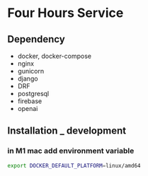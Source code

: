 # Four Hours Service

<div />

## Dependency

- docker, docker-compose
- nginx
- gunicorn
- django
- DRF
- postgresql
- firebase
- openai

## Installation _ development


### in M1 mac add environment variable

```bash
export DOCKER_DEFAULT_PLATFORM=linux/amd64
```

